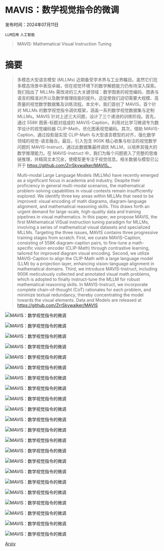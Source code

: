 # MAVIS：数学视觉指令的微调

发布时间：2024年07月11日

`LLM应用` `人工智能`

> MAVIS: Mathematical Visual Instruction Tuning

# 摘要

> 多模态大型语言模型 (MLLMs) 近期备受学术界与工业界瞩目。虽然它们在多模态场景中表现卓越，但在视觉环境下的数学解题能力仍有待深入探索。我们指出了 MLLMs 需改进的三大关键领域：数学图表的视觉编码、图表与语言的精准对齐以及数学推理技能的提升。这促使我们迫切需要大规模、高质量的视觉数学数据集及训练流程。本文中，我们首创了 MAVIS，首个针对 MLLMs 的数学视觉指令调优框架，涵盖一系列数学视觉数据集与定制 MLLMs。MAVIS 针对上述三大问题，设计了三个递进的训练阶段。首先，通过 558K 图表-标题对组成的 MAVIS-Caption，利用对比学习微调专为数学设计的视觉编码器 CLIP-Math，优化图表视觉编码。其次，借助 MAVIS-Caption，通过投影层实现 CLIP-Math 与大型语言模型的对齐，强化数学领域的视觉-语言融合。最后，引入包含 900K 精心收集与标注的视觉数学问题的 MAVIS-Instruct，通过此数据集最终调优 MLLM，以培养其强大的数学推理能力。在 MAVIS-Instruct 中，我们为每个问题嵌入了完整的思维链推理，并精简文本冗余，使模型更专注于视觉信息。相关数据与模型已公开于 https://github.com/ZrrSkywalker/MAVIS。

> Multi-modal Large Language Models (MLLMs) have recently emerged as a significant focus in academia and industry. Despite their proficiency in general multi-modal scenarios, the mathematical problem-solving capabilities in visual contexts remain insufficiently explored. We identify three key areas within MLLMs that need to be improved: visual encoding of math diagrams, diagram-language alignment, and mathematical reasoning skills. This draws forth an urgent demand for large-scale, high-quality data and training pipelines in visual mathematics. In this paper, we propose MAVIS, the first MAthematical VISual instruction tuning paradigm for MLLMs, involving a series of mathematical visual datasets and specialized MLLMs. Targeting the three issues, MAVIS contains three progressive training stages from scratch. First, we curate MAVIS-Caption, consisting of 558K diagram-caption pairs, to fine-tune a math-specific vision encoder (CLIP-Math) through contrastive learning, tailored for improved diagram visual encoding. Second, we utilize MAVIS-Caption to align the CLIP-Math with a large language model (LLM) by a projection layer, enhancing vision-language alignment in mathematical domains. Third, we introduce MAVIS-Instruct, including 900K meticulously collected and annotated visual math problems, which is adopted to finally instruct-tune the MLLM for robust mathematical reasoning skills. In MAVIS-Instruct, we incorporate complete chain-of-thought (CoT) rationales for each problem, and minimize textual redundancy, thereby concentrating the model towards the visual elements. Data and Models are released at https://github.com/ZrrSkywalker/MAVIS

![MAVIS：数学视觉指令的微调](../../../paper_images/2407.08739/x1.png)

![MAVIS：数学视觉指令的微调](../../../paper_images/2407.08739/x2.png)

![MAVIS：数学视觉指令的微调](../../../paper_images/2407.08739/x3.png)

![MAVIS：数学视觉指令的微调](../../../paper_images/2407.08739/x4.png)

![MAVIS：数学视觉指令的微调](../../../paper_images/2407.08739/x5.png)

![MAVIS：数学视觉指令的微调](../../../paper_images/2407.08739/x6.png)

![MAVIS：数学视觉指令的微调](../../../paper_images/2407.08739/x7.png)

![MAVIS：数学视觉指令的微调](../../../paper_images/2407.08739/x8.png)

![MAVIS：数学视觉指令的微调](../../../paper_images/2407.08739/x9.png)

![MAVIS：数学视觉指令的微调](../../../paper_images/2407.08739/x10.png)

![MAVIS：数学视觉指令的微调](../../../paper_images/2407.08739/x11.png)

![MAVIS：数学视觉指令的微调](../../../paper_images/2407.08739/x12.png)

![MAVIS：数学视觉指令的微调](../../../paper_images/2407.08739/x13.png)

![MAVIS：数学视觉指令的微调](../../../paper_images/2407.08739/x14.png)

![MAVIS：数学视觉指令的微调](../../../paper_images/2407.08739/x15.png)

![MAVIS：数学视觉指令的微调](../../../paper_images/2407.08739/x16.png)

![MAVIS：数学视觉指令的微调](../../../paper_images/2407.08739/x17.png)

![MAVIS：数学视觉指令的微调](../../../paper_images/2407.08739/x18.png)

![MAVIS：数学视觉指令的微调](../../../paper_images/2407.08739/x19.png)

![MAVIS：数学视觉指令的微调](../../../paper_images/2407.08739/x20.png)

![MAVIS：数学视觉指令的微调](../../../paper_images/2407.08739/x21.png)

![MAVIS：数学视觉指令的微调](../../../paper_images/2407.08739/x22.png)

[Arxiv](https://arxiv.org/abs/2407.08739)